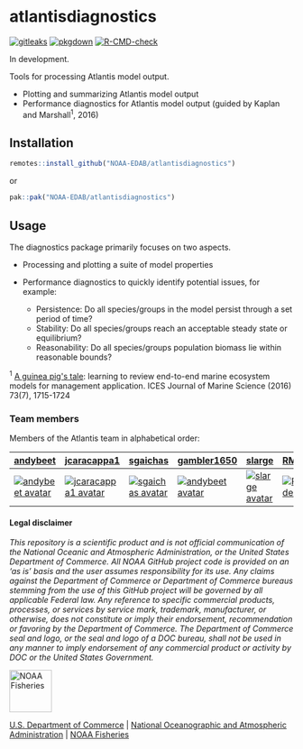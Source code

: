 # atlantisdiagnostics

<!-- badges: start -->

[![gitleaks](https://github.com/NOAA-EDAB/atlantisdiagnostics/workflows/gitleaks/badge.svg)](https://github.com/NOAA-EDAB/atlantisdiagnostics/actions) 
[![pkgdown](https://github.com/NOAA-EDAB/atlantisdiagnostics/actions/workflows/pkgdown.yaml/badge.svg)](https://github.com/NOAA-EDAB/atlantisdiagnostics/actions/workflows/pkgdown.yaml) [![R-CMD-check](https://github.com/NOAA-EDAB/atlantisdiagnostics/workflows/R-CMD-check/badge.svg)](https://github.com/NOAA-EDAB/atlantisdiagnostics/actions)

<!-- badges: end -->
In development.

Tools for processing Atlantis model output.
  * Plotting and summarizing Atlantis model output
  * Performance diagnostics for Atlantis model output (guided by Kaplan and Marshall<sup>1</sup>, 2016)

## Installation

``` r
remotes::install_github("NOAA-EDAB/atlantisdiagnostics")
```

or

``` r
pak::pak("NOAA-EDAB/atlantisdiagnostics")
```

## Usage

The diagnostics package primarily focuses on two aspects.

  * Processing and plotting a suite of model properties
  * Performance diagnostics to quickly identify potential issues, for example:
  
      * Persistence: Do all species/groups in the model persist through a set period of time?
      * Stability: Do all species/groups reach an acceptable steady state or equilibrium?
      * Reasonability: Do all species/groups population biomass lie within reasonable bounds?


<sup>1</sup> [A guinea pig's tale](https://doi.org/10.1093/icesjms/fsw047): learning to review end-to-end marine ecosystem models for management application. ICES Journal of Marine Science (2016) 73(7), 1715-1724


### Team members

Members of the Atlantis team in alphabetical order:

| [andybeet](https://github.com/andybeet) | [jcaracappa1](https://github.com/jcaracappa1) | [sgaichas](https://github.com/sgaichas) | [gambler1650](https://github.com/gambler1650) | [slarge](https://github.com/slarge) | [RMORSEcode](https://github.com/RMORSEcode) |
|---|---|---|---|---|---|
| [![andybeet avatar](https://avatars1.githubusercontent.com/u/22455149?s=100&v=4)](https://github.com/andybeet) | [![jcaracappa1 avatar](https://avatars1.githubusercontent.com/u/57966543?s=100&v=4)](https://github.com/jcaracappa1) | [![sgaichas avatar](https://avatars1.githubusercontent.com/u/8172302?s=100&v=4)](https://github.com/sgaichas) | [![andybeet avatar](https://avatars1.githubusercontent.com/u/5949383?s=100&v=4)](https://github.com/gambler1650) | [![slarge avatar](https://avatars1.githubusercontent.com/u/5000131?s=100&v=4)](https://github.com/slarge) | [![RMORSEcode avatar](https://avatars1.githubusercontent.com/u/10620840?s=100&v=4)](https://github.com/RMORSEcode) |



#### Legal disclaimer

*This repository is a scientific product and is not official communication of the National Oceanic and Atmospheric Administration, or the United States Department of Commerce. All NOAA GitHub project code is provided on an ‘as is’ basis and the user assumes responsibility for its use. Any claims against the Department of Commerce or Department of Commerce bureaus stemming from the use of this GitHub project will be governed by all applicable Federal law. Any reference to specific commercial products, processes, or services by service mark, trademark, manufacturer, or otherwise, does not constitute or imply their endorsement, recommendation or favoring by the Department of Commerce. The Department of Commerce seal and logo, or the seal and logo of a DOC bureau, shall not be used in any manner to imply endorsement of any commercial product or activity by DOC or the United States Government.*

<img src="https://raw.githubusercontent.com/nmfs-general-modeling-tools/nmfspalette/main/man/figures/noaa-fisheries-rgb-2line-horizontal-small.png" height="75" alt="NOAA Fisheries">

[U.S. Department of Commerce](https://www.commerce.gov/) | [National Oceanographic and Atmospheric Administration](https://www.noaa.gov) | [NOAA Fisheries](https://www.fisheries.noaa.gov/)

